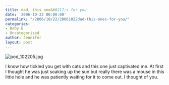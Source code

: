 ```yaml
---
title: dad, this one&#8217;s for you
date: '2006-10-22 00:00:00'
permalink: "/2006/10/22/20061022dad-this-ones-for-you/"
categories:
- Baby E
- Uncategorized
author: Jennifer
layout: post
---
```


<img id="image53" alt="pod_102205.jpg" src="http://static.squarespace.com/static/50db6bb3e4b015296cd43789/50dfa5b1e4b0dc6320e0b5ea/50dfa5b1e4b0dc6320e0b619/1161549264000/?format=original" />

I know how tickled you get with cats and this one just captivated me. At first I thought he was just soaking up the sun but really there was a mouse in this little hole and he was patiently waiting for it to come out. I thought of you.
